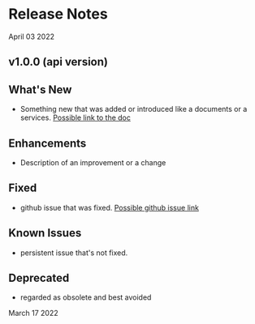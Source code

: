 # Release Notes

April 03 2022

## v1.0.0 (api version)

## What's New

- Something new that was added or introduced like a documents or a services.  [Possible link to the doc](?path=/docs/getting-started.md)

## Enhancements

- Description of an improvement or a change

## Fixed

- github issue that was fixed. [Possible github issue link ](https://github.com/Fiserv/Support/issues)

## Known Issues

- persistent issue that's not fixed.

## Deprecated

- regarded as obsolete and best avoided


March 17 2022


